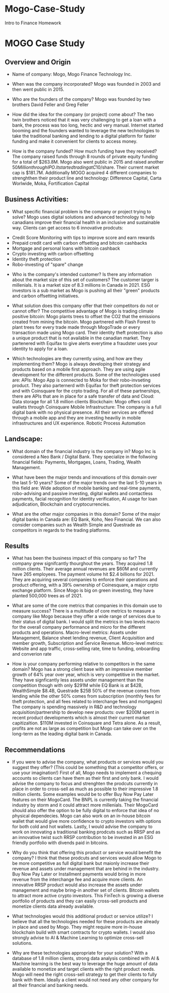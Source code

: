 # Mogo-Case-Study
Intro to Finance Homework

# MOGO Case Study

## Overview and Origin

* Name of company: 
Mogo, Mogo Finance Technology Inc.

* When was the company incorporated? 
Mogo was founded in 2003 and then went public in 2015.

* Who are the founders of the company? 
Mogo was founded by two brothers David Feller  and Greg Feller

* How did the idea for the company (or project) come about?
The two twin brothers noticed that it was very challenging to get a loan with a  bank, the process was too long, hectic and very manual. Internet started booming and the founders wanted to leverage the new technologies to take the traditional banking and lending to a digital platform for faster funding and make it convenient for clients to access money. 

* How is the company funded? How much funding have they received?
The company raised funds through 8 rounds of private equity funding for a total of $263.8M.
Mogo also went public in 2015 and raised another $50 Million through IPO. It started trading at C$10/share. Their current market cap is $181.7M.
Additionally MOGO acquired 4 different companies to strenghthen their product line and technology: Difference Capital, Carta Worlwide, Moka, Fortification Capital

## Business Activities:

* What specific financial problem is the company or project trying to solve?
Mogo uses digital solutions and advanced technology to help canadians improve their financial health in an inclusive and sustainable way. Clients can get access to 6 innovative prodcuts: 
- Credit Score Monitoring with tips to improve score and earn rewards
- Prepaid credit card with carbon offsetting and bitcoin cashbacks
- Mortgage and personal loans with bitcoin cashback
- Crypto investing with carbon offsetting
- Identity theft protection
- Robo-investing of "spare" change

* Who is the company's intended customer?  Is there any information about the market size of this set of customers?
The customer targer is millenials. It is a market size of 8.3 millions in Canada in 2021. ESG investors is a sub market as Mogo is pushing all their "green" products and carbon offsetting initiatives.

* What solution does this company offer that their competitors do not or cannot offer? 
The competitive advantage of Mogo is trading climate positive bitcoin: Mogo plants trees to offset the CO2 that the emissions created from mining the bitcoin. Mogo partnered with Flash Forest to plant trees for every trade made through MogoTrade or every transaction made using Mogo card.
Their identity theft protection is also a unique product that is not available in the canadian market. They partenered with Equifax to give alerts everytime a fraudster uses your identity to apply for a loan.

* Which technologies are they currently using, and how are they implementing them? 
Mogo is always developing their strategy and products based on a mobile first approach. They are using agile development for the different products. Some of the technologies used are: 
APIs:  Mogo App is connected to Moka for their robo-invseting product. 
They also parternerd with Equifax for theft protection services and with Coinsquare for the crpto trading. For all of these partnerships, there are APIs that are in place for a safe transfer of data and 
Cloud: Data storage for all 1.8 million clients
Blockchain: Mogo offers cold wallets through Coinsquare
Mobile Infrastructure: The company is a full digital bank with no physical presence. All their services are offered through a mobile app and they are investing heaviliy in mobile infrastructures and UX experience.
Robotic Process Automation

## Landscape:

* What domain of the financial industry is the company in?
Mogo Inc is considered a Neo Bank / Digital Bank. They specialize in the follwoing financial fields: Payments, Mortgages, Loans, Trading, Wealth Management.

* What have been the major trends and innovations of this domain over the last 5-10 years?
Some of the major trends over the last 5-10 years in this field are: 
Wide adoption of mobile banking and real-time payments, robo-advising and passive investing, digital wallets and contactless payments, facial recognition for identity verification, AI usage for loan adjudication, Blockchain and cryptocurrencies.

* What are the other major companies in this domain?
Some of the major digital banks in Canada are: EQ Bank, Koho, Neo Financial.
We can also consider companies such as Wealth Simple and Questrade as competitors in regards to the trading platforms.

## Results

* What has been the business impact of this company so far?
The company grew signifcantly thourghout the years. They acquired 1.8 million clients. Their average annual revenues are $60M and currently have 265 employees. The payment volume hit $2.4 billions for 2021. They are acquiring several companies to enforce their operations and product offering, with a 39% ownership of Coinesquare, a major crpto exchange platform. Since Mogo is big on green investing, they have planted 500,000 trees as of 2021.

* What are some of the core metrics that companies in this domain use to measure success? 
There is a multitude of core metrics to measure a company like Mogo because they offer a wide range of services due to their status of digital bank. I would split the metrics in two levels macro for the overall company performance and micro for the different products and operations.
Macro-level metrics: Assets under Management, Balance sheet lending revenue, Client Acquisition and member growth, Subscription and Service Revenue.
Micro-level metrics: Website and app traffic, cross-selling rate, time to funding, onboarding and converion rate

* How is your company performing relative to competitors in the same domain?
Mogo has a strong client base with an impressive member growth of 64% year over year, which is very competitive in the market. 
They have signficantly less assets under management than the competition though with only $291M while EQ Bank is at $42B, WealthSimple $8.4B, Questrade $25B
50% of the revenue comes from lending while the other 50% comes from subscription (monthly fees for theft protection, and all fees related to interchange fees and mortgages)
The company is spending massively in R&D and technology acquisition/partnership to develop new products: over $200M spent in recent product developments which is almost their current market capitizaltion. $110M invested in Coinsquare and Tetra alone. As a result, profits are not as large as competition but Mogo can take over on the long-term as the leading digital bank in Canada.

## Recommendations

* If you were to advise the company, what products or services would you suggest they offer? (This could be something that a competitor offers, or use your imagination!)
First of all, Mogo needs to implement a chequing accounts so clients can have them as their first and only bank.
I would advise the company to focus and strenghten the prodcuts currently in place in order to cross-sell as much as possible to their impressive 1.8 million clients. 
Some examples would be to offer Buy Now Pay Later features on their MogoCard. The BNPL is currently taking the financial industry by storm and it could attract more millenials. Their MogoCard should also offer the option to be fully digital to enforce that idea of no physical dependecies. 
Mogo can also work on an in-house bitcoin wallet that would give more confidence to crypto investors with options for both cold and hot wallets.
Lastly, I would advise the company to work on innovating a traditional banking prodcuts such as RRSP and as an innovative twist such RRSP contribution to be invested in an ESG friendly portfolio with divends paid in bitcoins.

* Why do you think that offering this product or service would benefit the company?
I think that these prodcuts and services would allow Mogo to be more competitive as full digital bank but maionly increase their revenue and assets under management that are behind in the industry.
Buy Now Pay Later or Installment payments would bring in more revenue from the interchange fee and acquire more clients.
An innovative RRSP product would also increase the assets under management and maybe bring-in another set of clients.
Bitcoin wallets to attract more active crypto investors.
This FinTech is growing a diverse portfolio of products and they can easily cross-sell products and monetize clients data already available.

* What technologies would this additional product or service utilize?
I believe that all the technologies needed for these products are already in place and used by Mogo. They might require more in-house blockchain build with smart contracts for crypto wallets. 
I would also strongly advise to AI & Machine Learning to optimize cross-sell solutions.

* Why are these technologies appropriate for your solution?
With a database of 1.8 million clients, strong data analysis combined with AI & Machine learning is the best way to leverage the huge amount of data available to monetize and target clients with the right product needs. Mogo will need the right cross-sell strategy to get their clients to fully bank with them. Ideally a client would not need any other company for all their financial and banking needs.
